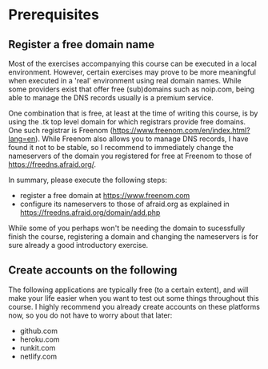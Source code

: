 # Prerequisites
## Register a free domain name
Most of the exercises accompanying this course can be executed in a local environment. However, certain exercises may prove to be more meaningful when executed in a 'real' environment using real domain names. While some providers exist that offer free (sub)domains such as noip.com, being able to manage the DNS records usually is a premium service. 

One combination that is free, at least at the time of writing this course, is by using the .tk top level domain for which registrars provide free domains. One such registrar is Freenom (https://www.freenom.com/en/index.html?lang=en). While Freenom also allows you to manage DNS records, I have found it not to be stable, so I recommend to immediately change the nameservers of the domain you registered for free at Freenom to those of https://freedns.afraid.org/. 

In summary, please execute the following steps:
* register a free domain at https://www.freenom.com
* configure its nameservers to those of afraid.org as explained in https://freedns.afraid.org/domain/add.php 

While some of you perhaps won't be needing the domain to sucessfully finish the course, registering a domain and changing the nameservers is for sure already a good introductory exercise.

## Create accounts on the following
The following applications are typically free (to a certain extent), and will make your life easier when you want to test out some things throughout this course. I highly recommend you already create accounts on these platforms now, so you do not have to worry about that later:
* github.com
* heroku.com
* runkit.com
* netlify.com
